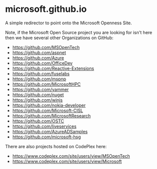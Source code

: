 microsoft.github.io
===================

A simple redirector to point onto the Microsoft Openness Site.

Note, if the Microsoft Open Source project you are looking for isn't here then
we have several other Organizations on GitHub:

-  https://github.com/MSOpenTech
-  https://github.com/aspnet
-  https://github.com/Azure
-  https://github.com/OfficeDev 
-  https://github.com/Reactive-Extensions
-  https://github.com/fuselabs
-  https://github.com/mspnp
-  https://github.com/MicrosoftHPC
-  https://github.com/yammer
-  https://github.com/nuget
-  https://github.com/winjs
-  https://github.com/nokia-developer
-  https://github.com/Microsoft-CISL 
-  https://github.com/MicrosoftResearch 
-  https://github.com/OSTC 
-  https://github.com/liveservices 
-  https://github.com/AzureADSamples 
-  https://github.com/microsoft-hsg

There are also projects hosted on CodePlex here:

- https://www.codeplex.com/site/users/view/MSOpenTech
- https://www.codeplex.com/site/users/view/Microsoft
